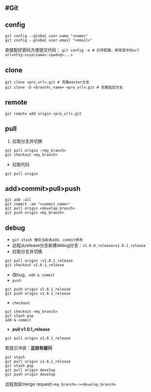 #Git
---
## config
```
git config --global user.name "<name>"
git config --global user.email "<email>"
```
直接配好密码方便提交代码：
`git config -e # 打开配置，修改其中的url`
`url=http:<username>:<pwd>@<...>`

## clone
```
git clone <pro_url>.git # 克隆master分支
git clone -b <branch\_name> <pro_url>.git # 克隆指定分支
```
## remote
`git remote add origin <pro_url>.git`

## pull
1. 拉取分支并切换
```
git pull origin :<my_branch>
git checkout <my_branch>
```
- 拉取代码

`git pull origin`
## add>commit>pull>push
```
git add -all
git commit -am "<commit_name>"
git pull origin <develop_branch>
git push origin <my_branch>
```

## debug
- `git stash 缓存当前未add、commit修改`
- 远程从release分支新建debug分支：`v1.0.0_release>v1.0.1_release`
- 拉取分支并切换
```
git pull origin :v1.0.1_release
git checkout v1.0.1_release
```
- 改bug、`add & commit`
- `push`
```
git push origin v1.0.1_release
git push origin v1.0.1_release
```
- `checkout`
```
git checkout <my_branch>
git stash pop
add & commit
```
- **pull v1.0.1_release**
```
git pull origin v1.0.1_release
```
若提示冲突：**这段有疑问**
```
git stash
git pull origin v1.0.1_release
git stash pop 
git pull origin develop
git push origin develop
```
远程发起merge request:`<my_branch>-><develop_branch>`